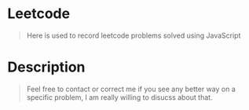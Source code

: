 # Leetcode
> Here is used to record leetcode problems solved using JavaScript

# Description
> Feel free to contact or correct me if you see any better way on a specific problem, 
I am really willing to disucss about that.